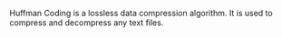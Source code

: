 Huffman Coding is a lossless data compression algorithm. It is used to compress and decompress any text files.
